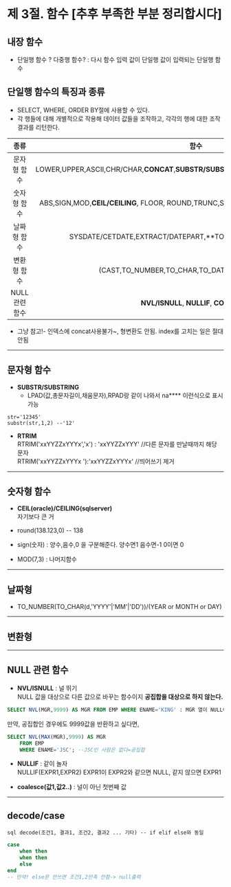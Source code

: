 # 제 3절. 함수 [추후 부족한 부분 정리합시다]
## 내장 함수
* 단일행 함수 ? 다중행 함수? : 다시 함수 입력 값이 단일행 값이 입력되는 단일행 함수
## 단일행 함수의 특징과 종류
* SELECT, WHERE, ORDER BY절에 사용할 수 있다.
* 각 행들에 대해 개별적으로 작용해 데이터 값들을 조작하고, 각각의 행에 대한 조작 결과를 리턴한다.

|종류|함수|
|:--:|:--:|
|문자형 함수|LOWER,UPPER,ASCII,CHR/CHAR,**CONCAT**,**SUBSTR/SUBSTRING**,LENGTH/LEN,**LTRIM**,**RTRIM**,TRIM|
|숫자형 함수|ABS,SIGN,MOD,**CEIL/CEILING**, FLOOR, ROUND,TRUNC,SIN,COS,TAN,EXP,POWER,SQRT,LOG,LN|
|날짜형 함수|SYSDATE/CETDATE,EXTRACT/DATEPART,**TO_NUMBER(TO_CHAR(d,'YYYY'|'MM'|'DD'))/(YEAR or MONTH or DAY)**|
|변환형 함수|(CAST,TO_NUMBER,TO_CHAR,TO_DATE)/(CAST,CONVERT)|
|NULL 관련 함수|**NVL/ISNULL**, **NULLIF**, **COALESCE**|


* 그냥 참고!- 인덱스에 concat사용불가~, 형변환도 안됨. index를 고치는 일은 절대 안됨

------------------------------------

## 문자형 함수

* **SUBSTR/SUBSTRING**  
    - LPAD(값,총문자길이,채움문자),RPAD랑 같이 나와서 na**** 이런식으로 표시 가능
```sqld
str='12345'
substr(str,1,2) --'12' 
```

* **RTRIM**    
RTRIM('xxYYZZxYYYx','x')  : 'xxYYZZxYYY'  //다른 문자를 만날때까지 해당 문자   
RTRIM('xxYYZZxYYYx      '):'xxYYZZxYYYx'  //띄어쓰기 제거

-----------------------------------------

## 숫자형 함수

* **CEIL(oracle)/CEILING(sqlserver)**  
자기보다 큰 거

* round(138.123,0) -- 138
* sign(숫자) : 양수,음수,0 을 구분해준다. 양수면1 음수면-1 0이면 0  
* MOD(7,3) : 나머지함수  

-----------------------------------------

## 날짜형  
* TO_NUMBER(TO_CHAR(d,'YYYY'|'MM'|'DD'))/(YEAR or MONTH or DAY)

-----------------------------------------

## 변환형  

-----------------------------------------

## NULL 관련 함수  

* **NVL/ISNULL** : 널 뛰기    
NULL 값을 대상으로 다른 값으로 바꾸는 함수이지 **공집합을 대상으로 하지 않는다.** 
```sql
SELECT NVL(MGR,9999) AS MGR FROM EMP WHERE ENAME='KING' : MGR 열이 NULL이라면 9999를 출력하도록
```
만약, 공집합인 경우에도 9999값을 반환하고 싶다면,
```sql
SELECT NVL(MAX(MGR),9999) AS MGR
    FROM EMP
    WHERE ENAME='JSC'; --JSC인 사람은 없다=공집합
```
* **NULLIF** : 같이 놀자  
NULLIF(EXPR1,EXPR2) EXPR1이 EXPR2와 같으면 NULL, 같지 않으면 EXPR1

* **coalesce(값1,값2..)** : 널이 아닌 첫번째 값
 
----------------------------------------

## decode/case
```sql decode(조건1, 결과1, 조건2, 결과2 ... 기타) -- if elif else와 동일```
```sql 
case
    when then
    when then
    else
end
-- 만약! else문 안쓰면 조건1,2만족 안함-> null출력
```
